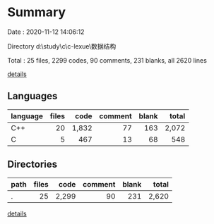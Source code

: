 # Summary

Date : 2020-11-12 14:06:12

Directory d:\study\c\c-lexue\数据结构

Total : 25 files,  2299 codes, 90 comments, 231 blanks, all 2620 lines

[details](details.md)

## Languages
| language | files | code | comment | blank | total |
| :--- | ---: | ---: | ---: | ---: | ---: |
| C++ | 20 | 1,832 | 77 | 163 | 2,072 |
| C | 5 | 467 | 13 | 68 | 548 |

## Directories
| path | files | code | comment | blank | total |
| :--- | ---: | ---: | ---: | ---: | ---: |
| . | 25 | 2,299 | 90 | 231 | 2,620 |

[details](details.md)